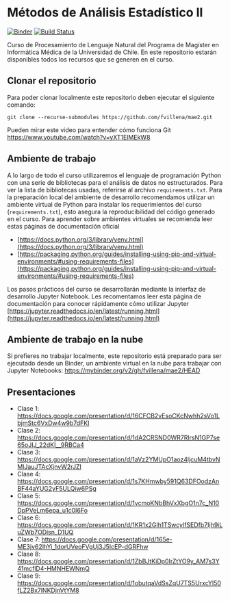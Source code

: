# Métodos de Análisis Estadístico II

[![Binder](https://mybinder.org/badge_logo.svg)](https://mybinder.org/v2/gh/fvillena/mae2/HEAD)
[![Build Status](https://www.travis-ci.com/fvillena/mae2.svg?branch=master)](https://www.travis-ci.com/fvillena/mae2)

Curso de Procesamiento de Lenguaje Natural del Programa de Magíster en Informática Médica de la Universidad de Chile. En este repositorio estarán disponibles todos los recursos que se generen en el curso.

## Clonar el repositorio

Para poder clonar localmente este repositorio deben ejecutar el siguiente comando:

```
git clone --recurse-submodules https://github.com/fvillena/mae2.git
```

Pueden mirar este video para entender cómo funciona Git https://www.youtube.com/watch?v=yXT1ElMEkW8

## Ambiente de trabajo

A lo largo de todo el curso utilizaremos el lenguaje de programación Python con una serie de bibliotecas para el análisis de datos no estructurados. Para ver la lista de bibliotecas usadas, referirse al archivo `requirements.txt`. Para la preparación local del ambiente de desarrollo recomendamos utilizar un ambiente virtual de Python para instalar los requerimientos del curso (`requirements.txt`), esto asegura la reproducibilidad del código generado en el curso. Para aprender sobre ambientes virtuales se recomienda leer estas páginas de documentación oficial

- [https://docs.python.org/3/library/venv.html](https://docs.python.org/3/library/venv.html)
- [https://packaging.python.org/guides/installing-using-pip-and-virtual-environments/#using-requirements-files](https://packaging.python.org/guides/installing-using-pip-and-virtual-environments/#using-requirements-files)

Los pasos prácticos del curso se desarrollarán mediante la interfaz de desarrollo Jupyter Notebook. Les recomentamos leer esta página de documentación para conocer rápidamente cómo utilizar Jupyter [https://jupyter.readthedocs.io/en/latest/running.html](https://jupyter.readthedocs.io/en/latest/running.html)

## Ambiente de trabajo en la nube

Si prefieres no trabajar localmente, este repositorio está preparado para ser ejecutado desde un Binder, un ambiente virtual en la nube para trabajar con Jupyter Notebooks: https://mybinder.org/v2/gh/fvillena/mae2/HEAD

## Presentaciones

- Clase 1: https://docs.google.com/presentation/d/16CFCB2vEsoCKcNwhh2sVo1LbjmStc6VxDw4w9b7dFKI
- Clase 2: https://docs.google.com/presentation/d/1dA2CRSND0WR7RlrsN1GP7se65oJIJ_22dKI__9RBCa4
- Clase 3: https://docs.google.com/presentation/d/1aVz2YMUpO1aoz4ljcuM4tbvNMlJauJTAcXjnvW2rJZI
- Clase 4: https://docs.google.com/presentation/d/1s7KHmwby591Q63DFOodzAnBF44aYUG2yF5ULQiw6PSg
- Clase 5: https://docs.google.com/presentation/d/1ycmoKNbBhVxXbgO1n7c_N10DpPVeLm6epa_u1c0I6Fo
- Clase 6: https://docs.google.com/presentation/d/1KR1x2Glh1TSwcylfSEDfb7Ijh9iLuZWb7ODisn_D1UQ
- Clase 7: https://docs.google.com/presentation/d/165e-ME3jv62IhYi_1dorUVeoFVgUj3J5IcEP-dGRFhw
- Clase 8: https://docs.google.com/presentation/d/1ZbBJtKiDp0IrZtYO9y_AM7s3Y41mcflD4-HMNHEWNmQ
- Clase 9: https://docs.google.com/presentation/d/1obutqaVdSsZqU7TS5UrxcYI50fLZ2Bx7lNKDjnVtYM8
